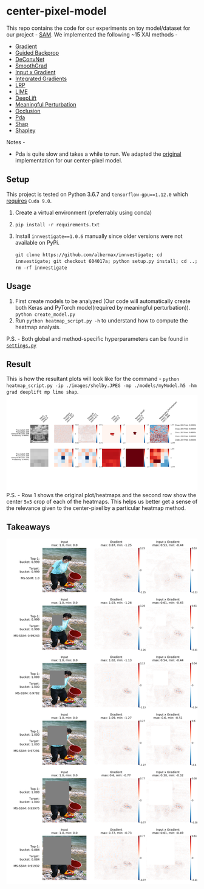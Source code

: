 # center-pixel-model

This repo contains the code for our experiments on toy model/dataset for our project - [SAM](https://anhnguyen.me/project/sam/ "SAM").
We implemented the following ~15 XAI methods - 
- [Gradient](https://arxiv.org/abs/1312.6034)
- [Guided Backprop](https://arxiv.org/abs/1412.6806)
- [DeConvNet](https://arxiv.org/abs/1311.2901)
- [SmoothGrad](https://arxiv.org/abs/1706.03825)
- [Input x Gradient](https://arxiv.org/abs/1810.03292)
- [Integrated Gradients](https://arxiv.org/abs/1703.01365)
- [LRP](https://journals.plos.org/plosone/article?id=10.1371/journal.pone.0130140)
- [LIME](https://arxiv.org/abs/1602.04938)
- [DeepLift](https://arxiv.org/abs/1704.02685)
- [Meaningful Perturbation](https://arxiv.org/abs/1704.03296)
- [Occlusion](https://arxiv.org/abs/1311.2901)
- [Pda](https://arxiv.org/abs/1702.04595) 
- [Shap](https://arxiv.org/abs/1705.07874)
- [Shapley](https://www.sciencedirect.com/science/article/pii/S0305054808000804)

Notes - 
- Pda is quite slow and takes a while to run. We adapted the [original](https://github.com/lmzintgraf/DeepVis-PredDiff) implementation for our center-pixel model.

## Setup
This project is tested on Python 3.6.7 and `tensorflow-gpu==1.12.0` which [requires](https://www.tensorflow.org/install/source) `Cuda 9.0`.
1. Create a virtual environment (preferrably using conda)
2. `pip install -r requirements.txt`
3. Install `innvestigate==1.0.6` manually since older versions were not available on PyPi. 

    ```git clone https://github.com/albermax/innvestigate; cd innvestigate; git checkout 604017a; python setup.py install; cd ..; rm -rf innvestigate```


## Usage

1. First create models to be analyzed (Our code will automatically create both Keras and PyTorch model(required by meaningful perturbation)).
`python create_model.py`
2. Run `python heatmap_script.py -h` to understand how to compute the heatmap analysis. 

P.S. - Both global and method-specific hyperparameters can be found in [`settings.py`](settings.py) 


## Result
This is how the resultant plots will look like for the command - `python heatmap_script.py -ip ./images/shelby.JPEG -mp ./models/myModel.h5 -hm grad deeplift mp lime shap`. 
![alt text](/results/exp1.png?raw=true "Sample Output")
P.S. - Row 1 shows the original plot/heatmaps and the second row show the center `5x5` crop of each of the heatmaps. This helps us better get a sense of the relevance given to the center-pixel by a particular heatmap method. 

## Takeaways 
![alt text](/results/growing_patch.png?raw=true "Sample Output")
